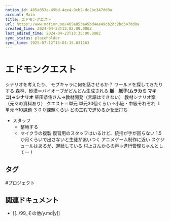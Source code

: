 ```yaml
---
notion_id: 405a853a-49bd-4ee4-9cb2-dc2bc347dd0a
account: Main
title: エドモンクエスト
url: https://www.notion.so/405a853a49bd4ee49cb2dc2bc347dd0a
created_time: 2024-04-23T12:02:00.000Z
last_edited_time: 2024-04-23T13:35:00.000Z
sync_status: placeholder
sync_time: 2025-07-12T15:01:15.031163
---
```

# エドモンクエスト

シナリオを考えたり、
モブキャラに何を話させるか？
ワールドを探してきたりする
森林、砂漠＝バイオーブがどんどん生成される
**脈　脈子(ムラカミ マキコ)→シナリオ**
柴田恭佑さん→教材開発（言語はできない）
教材シナリオ案（元々の資料あり）
クエスト＝単元
単元30個くらい→小級・中級それぞれ
１単元→10課題
３００課題くらい
どの工程で進めるかを壁打ち
- スタッフ
  - 整地する
  - マイクラの複製
復習用のスタッフはいるけど、統括が手が回らない
1.5か月くらいで出さないと生徒が追いつく
アニメゲーム制作に近い
スケジュールはあるが、遅延している
村上さんからの声→進行管理ちゃんとしてー！

## タグ

#プロジェクト 

## 関連ドキュメント

- [[../99_その他/y.md|y]]
